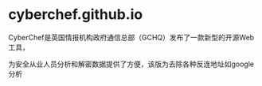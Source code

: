 # cyberchef.github.io
CyberChef是英国情报机构政府通信总部（GCHQ）发布了一款新型的开源Web工具，

为安全从业人员分析和解密数据提供了方便，该版为去除各种反连地址如google分析
